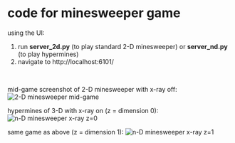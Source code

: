 <h1>code for minesweeper game</h1>

using the UI:
<br>

1) run <b>server_2d.py</b> (to play standard 2-D minesweeper) or <b>server_nd.py</b> (to play hypermines)
2) navigate to http://localhost:6101/
<br>

mid-game screenshot of 2-D minesweeper with x-ray off:
![2-D minesweeper mid-game](https://github.com/user-attachments/assets/10576b3a-139f-4ad2-ba0e-5d0ae642d89e)

hypermines of 3-D with x-ray on (z = dimension 0):
![n-D minesweeper x-ray z=0](https://github.com/user-attachments/assets/99b0000f-8491-4727-ba44-c82669ca20cf)

same game as above (z = dimension 1):
![n-D minesweeper x-ray z=1](https://github.com/user-attachments/assets/831396f4-5ca5-4905-baf6-8a12326585d7)
